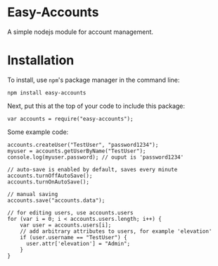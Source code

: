 # Easy-Accounts
A simple nodejs module for account management.

# Installation
To install, use `npm`'s package manager in the command line:

```
npm install easy-accounts
```

Next, put this at the top of your code to include this package:

```
var accounts = require("easy-accounts");
```

Some example code:

```
accounts.createUser("TestUser", "password1234");
myuser = accounts.getUserByName("TestUser");
console.log(myuser.password); // ouput is 'password1234'

// auto-save is enabled by default, saves every minute
accounts.turnOffAutoSave();
accounts.turnOnAutoSave();

// manual saving
accounts.save("accounts.data");

// for editing users, use accounts.users
for (var i = 0; i < accounts.users.length; i++) {
    var user = accounts.users[i];
    // add arbitrary attributes to users, for example 'elevation'
    if (user.username == "TestUser") {
      user.attr['elevation'] = "Admin";
    }
}
```
